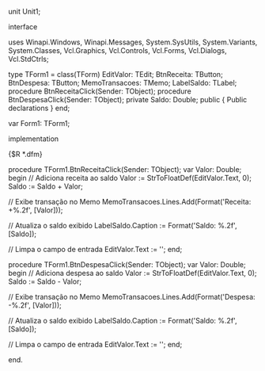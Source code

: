 unit Unit1;

interface

uses
  Winapi.Windows, Winapi.Messages, System.SysUtils, System.Variants, System.Classes, Vcl.Graphics,
  Vcl.Controls, Vcl.Forms, Vcl.Dialogs, Vcl.StdCtrls;

type
  TForm1 = class(TForm)
    EditValor: TEdit;
    BtnReceita: TButton;
    BtnDespesa: TButton;
    MemoTransacoes: TMemo;
    LabelSaldo: TLabel;
    procedure BtnReceitaClick(Sender: TObject);
    procedure BtnDespesaClick(Sender: TObject);
  private
    Saldo: Double;
  public
    { Public declarations }
  end;

var
  Form1: TForm1;

implementation

{$R *.dfm}

procedure TForm1.BtnReceitaClick(Sender: TObject);
var
  Valor: Double;
begin
  // Adiciona receita ao saldo
  Valor := StrToFloatDef(EditValor.Text, 0);
  Saldo := Saldo + Valor;

  // Exibe transação no Memo
  MemoTransacoes.Lines.Add(Format('Receita: +%.2f', [Valor]));

  // Atualiza o saldo exibido
  LabelSaldo.Caption := Format('Saldo: %.2f', [Saldo]);

  // Limpa o campo de entrada
  EditValor.Text := '';
end;

procedure TForm1.BtnDespesaClick(Sender: TObject);
var
  Valor: Double;
begin
  // Adiciona despesa ao saldo
  Valor := StrToFloatDef(EditValor.Text, 0);
  Saldo := Saldo - Valor;

  // Exibe transação no Memo
  MemoTransacoes.Lines.Add(Format('Despesa: -%.2f', [Valor]));

  // Atualiza o saldo exibido
  LabelSaldo.Caption := Format('Saldo: %.2f', [Saldo]);

  // Limpa o campo de entrada
  EditValor.Text := '';
end;

end.
